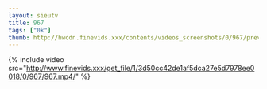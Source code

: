 ```yaml
--- 
layout: sieutv
title: 967
tags: ["0k"]
thumb: http://hwcdn.finevids.xxx/contents/videos_screenshots/0/967/preview.mp4.jpg
---
```

{% include video src="http://www.finevids.xxx/get_file/1/3d50cc42de1af5dca27e5d7978ee0018/0/967/967.mp4/" %} 
